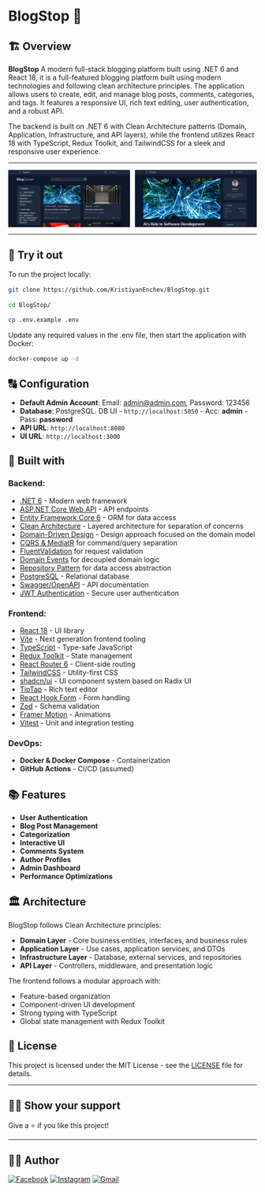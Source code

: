 # BlogStop 📝

## 🏗️ Overview

**BlogStop** A modern full-stack blogging platform built using .NET 6 and React 18, it is a full-featured blogging platform built using modern technologies and following clean architecture principles. The application allows users to create, edit, and manage blog posts, comments, categories, and tags. It features a responsive UI, rich text editing, user authentication, and a robust API.

The backend is built on .NET 6 with Clean Architecture patterns (Domain, Application, Infrastructure, and API layers), while the frontend utilizes React 18 with TypeScript, Redux Toolkit, and TailwindCSS for a sleek and responsive user experience.

---

<p align="center" style="display: flex; justify-content: space-between; align-items: center;">
    <img src="Client/public/BlogStop1.png" alt="BlogStop 1" style="width: 49%; margin: 0;">
    <img src="Client/public/BlogStop2.png" alt="BlogStop 4" style="width: 49%; margin: 0;">
</p>

---

## 👀 Try it out

To run the project locally:

```bash
git clone https://github.com/KristiyanEnchev/BlogStop.git
```

```bash
cd BlogStop/
```

```bash
cp .env.example .env
```

Update any required values in the .env file, then start the application with Docker:

```bash
docker-compose up -d
```

## 🔠 Configuration

- **Default Admin Account**: Email: admin@admin.com, Password: 123456
- **Database**: PostgreSQL. DB UI - `http://localhost:5050` - Acc: **admin** - Pass: **password**
- **API URL**: `http://localhost:8080`
- **UI URL**: `http://localhost:3000`

## 🔧 Built with

### Backend:

- [.NET 6](https://dotnet.microsoft.com/) - Modern web framework
- [ASP.NET Core Web API](https://docs.microsoft.com/en-us/aspnet/core/web-api) - API endpoints
- [Entity Framework Core 6](https://docs.microsoft.com/en-us/ef/core/) - ORM for data access
- [Clean Architecture](https://blog.cleancoder.com/uncle-bob/2012/08/13/the-clean-architecture.html) - Layered architecture for separation of concerns
- [Domain-Driven Design](https://martinfowler.com/bliki/DomainDrivenDesign.html) - Design approach focused on the domain model
- [CQRS & MediatR](https://github.com/jbogard/MediatR) for command/query separation
- [FluentValidation](https://github.com/FluentValidation/FluentValidation) for request validation
- [Domain Events](https://www.martinfowler.com/eaaDev/DomainEvent.html) for decoupled domain logic
- [Repository Pattern](https://martinfowler.com/eaaCatalog/repository.html) for data access abstraction
- [PostgreSQL](https://www.postgresql.org/) - Relational database
- [Swagger/OpenAPI](https://swagger.io/) - API documentation
- [JWT Authentication](https://jwt.io/) - Secure user authentication

### Frontend:

- [React 18](https://reactjs.org/) - UI library
- [Vite](https://vitejs.dev/) - Next generation frontend tooling
- [TypeScript](https://www.typescriptlang.org/) - Type-safe JavaScript
- [Redux Toolkit](https://redux-toolkit.js.org/) - State management
- [React Router 6](https://reactrouter.com/) - Client-side routing
- [TailwindCSS](https://tailwindcss.com/) - Utility-first CSS
- [shadcn/ui](https://ui.shadcn.com/) - UI component system based on Radix UI
- [TipTap](https://tiptap.dev/) - Rich text editor
- [React Hook Form](https://react-hook-form.com/) - Form handling
- [Zod](https://github.com/colinhacks/zod) - Schema validation
- [Framer Motion](https://www.framer.com/motion/) - Animations
- [Vitest](https://vitest.dev/) - Unit and integration testing

### DevOps:

- **Docker & Docker Compose** - Containerization
- **GitHub Actions** - CI/CD (assumed)

## 📚 Features

- **User Authentication**
- **Blog Post Management**
- **Categorization**
- **Interactive UI**
- **Comments System**
- **Author Profiles**
- **Admin Dashboard**
- **Performance Optimizations**

## 🏛️ Architecture

BlogStop follows Clean Architecture principles:

- **Domain Layer** - Core business entities, interfaces, and business rules
- **Application Layer** - Use cases, application services, and DTOs
- **Infrastructure Layer** - Database, external services, and repositories
- **API Layer** - Controllers, middleware, and presentation logic

The frontend follows a modular approach with:
- Feature-based organization
- Component-driven UI development
- Strong typing with TypeScript
- Global state management with Redux Toolkit

## 📝 License

This project is licensed under the MIT License - see the [LICENSE](LICENSE) file for details.

---

## 👨‍💻 Show your support

Give a ⭐ if you like this project!

---

## 🧏‍♂️️ Author

[![Facebook](https://img.shields.io/badge/kristiyan.enchev-%231877F2.svg?style=for-the-badge&logo=Facebook&logoColor=white)](https://www.facebook.com/kristiqn.enchev.5/) [![Instagram](https://img.shields.io/badge/kristiyan-%23E4405F.svg?style=for-the-badge&logo=Instagram&logoColor=white)](https://www.instagram.com/kristiyan_e/) [![Gmail](https://img.shields.io/badge/Gmail-D14836?style=for-the-badge&logo=gmail&logoColor=white)](mailto:kristiqnenchevv@gmail.com)
